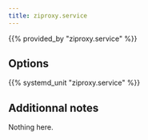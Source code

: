 ```yaml
---
title: ziproxy.service
---
```


{{% provided_by "ziproxy.service" %}}

## Options

{{% systemd_unit "ziproxy.service" %}}

## Additionnal notes

Nothing here.
